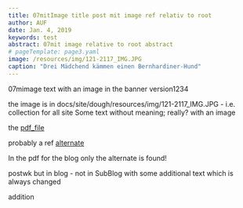 ```yaml
---
title: 07mitImage title post mit image ref relativ to root
author: AUF
date: Jan. 4, 2019
keywords: test
abstract: 07mit image relative to root abstract  
# pageTemplate: page3.yaml
image: /resources/img/121-2117_IMG.JPG
caption: "Drei Mädchend kämmen einen Bernhardiner-Hund"
---
```


07mimage text with an image in the banner version1234

the image is in docs/site/dough/resources/img/121-2117_IMG.JPG - i.e. collection for all site
Some text without meaning; really? with an image 

the [pdf_file](/Blog/resources/blogtest.pdf)

probably a ref [alternate](./resources/blogtest.pdf)

In the pdf for the blog only the alternate is found!


postwk but in blog - not in SubBlog
with some additional text 
which is always changed  

addition
